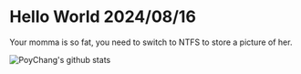 # Hello World 2024/08/16

Your momma is so fat, you need to switch to NTFS to store a picture of her.

![PoyChang's github stats](https://github-readme-stats.vercel.app/api?username=poychang&show_icons=true&theme=dracula)

